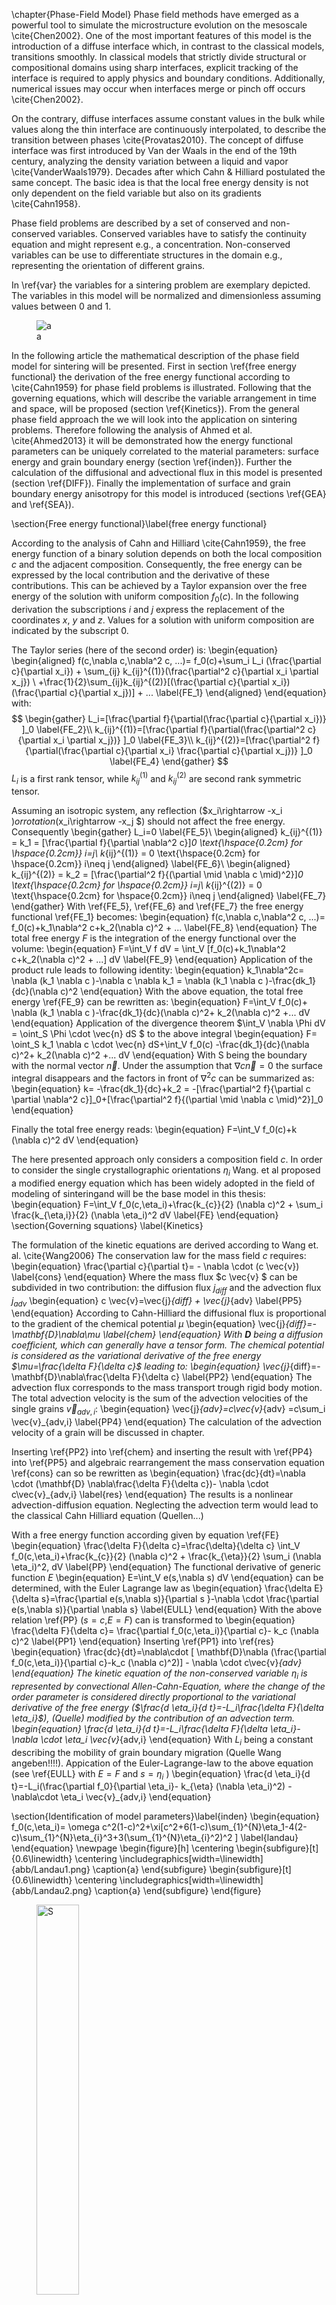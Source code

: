 
\chapter{Phase-Field Model}
Phase field methods have emerged as a powerful tool to simulate the microstructure evolution on the mesoscale \cite{Chen2002}. 
One of the most important features of this model is the introduction of a diffuse interface which, in contrast to the classical models, transitions smoothly. In classical models that strictly divide structural or compositional domains using sharp interfaces, explicit tracking of the interface is required to apply physics and boundary conditions. Additionally, numerical issues may occur when interfaces merge or pinch off occurs \cite{Chen2002}. 

On the contrary, diffuse interfaces assume constant values in the bulk while values along the thin interface are continuously interpolated, to describe the transition between phases \cite{Provatas2010}.
The concept of diffuse interface was first introduced by Van der Waals in the end of the 19th century, analyzing the density variation between a liquid and vapor \cite{VanderWaals1979}. 
Decades after which Cahn \& Hilliard postulated the same concept. The basic idea is that the local free energy density is not only dependent on the field variable but also on its gradients \cite{Cahn1958}.

Phase field problems are described by a set of conserved and non-conserved variables. Conserved variables have to satisfy the continuity equation and might represent e.g., a concentration. Non-conserved variables can be use to differentiate  structures in the domain e.g., representing the orientation of different grains. 

In \ref{var} the variables for a sintering problem are exemplary depicted. The variables in this model will be normalized and dimensionless assuming values between 0 and 1. 

<figure>
<img src="abb/geosin.png" id="var" alt="a" /><figcaption aria-hidden="true">a</figcaption>
</figure>

In the following article the mathematical description of the phase field model for sintering will be presented. First in section \ref{free energy functional} the derivation of the free energy functional according to \cite{Cahn1959} for phase field problems is illustrated. Following that the governing equations, which will describe the variable arrangement in time and space, will be proposed (section \ref{Kinetics}).
From the general phase field approach the we will look into the application on sintering problems. Therefore following the analysis of Ahmed et al. \cite{Ahmed2013} it will be demonstrated how the energy functional parameters can be uniquely correlated to the material parameters: surface energy and grain boundary energy (section \ref{inden}).
Further the calculation of the diffusional and advectional flux in this model is presented (section \ref{DIFF}). Finally the implementation of surface and grain boundary energy anisotropy for this model is introduced (sections \ref{GEA} and \ref{SEA}). 


\section{Free energy functional}\label{free energy functional}

According to the analysis of Cahn and Hilliard \cite{Cahn1959}, the free energy function of a binary solution depends on both the local composition $c$ and the adjacent composition. Consequently, the free energy can be expressed by the local contribution and the derivative of these contributions. This can be achieved by a Taylor expansion over the free energy of the solution with uniform composition $f_0(c)$. In the following derivation the subscriptions $i$ and $j$ express the replacement of the coordinates $x$, $y$ and $z$. Values for a solution with uniform composition are indicated by the subscript $0$.

The Taylor series  (here of the second order) is: 
\begin{equation}
\begin{aligned}
f(c,\nabla c,\nabla^2 c, ...)= f_0(c)+\sum_i L_i (\frac{\partial c}{\partial x_i}) + \sum_{ij} k_{ij}^{(1)}(\frac{\partial^2 c}{\partial x_i \partial x_j}) \\
+\frac{1}{2}\sum_{ij}k_{ij}^{(2)}[(\frac{\partial c}{\partial x_i})(\frac{\partial c}{\partial x_j})] + ...
\label{FE_1}
\end{aligned}
\end{equation}
with:
$$
\begin{gather}
L_i=[\frac{\partial f}{\partial(\frac{\partial c}{\partial x_i})} ]_0 
\label{FE_2}\\
k_{ij}^{(1)}=[\frac{\partial f}{\partial(\frac{\partial^2 c}{\partial x_i  \partial x_j})} ]_0 
\label{FE_3}\\
k_{ij}^{(2)}=[\frac{\partial^2 f}{\partial(\frac{\partial c}{\partial x_i} \frac{\partial c}{\partial x_j})} ]_0
\label{FE_4}
\end{gather}
$$
$L_i$ is a first rank tensor, while $k_{ij}^{(1)}$ and $k_{ij}^{(2)}$ are second rank symmetric tensor.

Assuming an isotropic system, any reflection ($x_i\rightarrow -x_i $) or rotation ($x_i\rightarrow -x_j $) should not affect the free energy. Consequently 
\begin{gather}
L_i=0
\label{FE_5}\\
\begin{aligned}
k_{ij}^{(1)} = k_1 = [\frac{\partial f}{\partial \nabla^2 c}]_0  \text{\hspace{0.2cm} for \hspace{0.2cm}} i=j\\
k_{ij}^{(1)} = 0 \text{\hspace{0.2cm} for \hspace{0.2cm}} i\neq j 
\end{aligned}
\label{FE_6}\\
\begin{aligned}
k_{ij}^{(2)} = k_2 = [\frac{\partial^2 f}{(\partial \mid \nabla c \mid)^2}]_0  \text{\hspace{0.2cm} for \hspace{0.2cm}} i=j\\
k_{ij}^{(2)} = 0 \text{\hspace{0.2cm} for \hspace{0.2cm}} i\neq j 
\end{aligned}
\label{FE_7}
\end{gather}
With \ref{FE_5}, \ref{FE_6} and \ref{FE_7} the free energy functional \ref{FE_1} becomes: 
\begin{equation}
f(c,\nabla c,\nabla^2 c, ...)= f_0(c)+k_1\nabla^2 c+k_2(\nabla c)^2 + ...
\label{FE_8}
\end{equation}
The total free energy $F$ is the integration of the energy functional over the volume:
\begin{equation}
F=\int_V f dV = \int_V   [f_0(c)+k_1\nabla^2 c+k_2(\nabla c)^2 + ...] dV
\label{FE_9}
\end{equation}
Application of the product rule leads to following identity:
\begin{equation}
k_1\nabla^2c= \nabla (k_1 \nabla c )-\nabla c \nabla k_1 = \nabla (k_1 \nabla c )-\frac{dk_1}{dc}(\nabla c)^2
\end{equation}
With the above equation, the total free energy \ref{FE_9} can be rewritten as:
\begin{equation}
F=\int_V f_0(c)+ \nabla (k_1 \nabla c )-\frac{dk_1}{dc}(\nabla c)^2+ k_2(\nabla c)^2  +... dV
\end{equation}
Application of the divergence theorem $\int_V \nabla \Phi dV = \oint_S \Phi \cdot \vec{n} dS $ to the above integral
\begin{equation}
F= \oint_S k_1 \nabla c \cdot \vec{n} dS+\int_V f_0(c)  -\frac{dk_1}{dc}(\nabla c)^2+ k_2(\nabla c)^2  +... dV 
\end{equation}
With S being the boundary with the normal vector $\vec{n}$. Under the assumption that $\nabla c \vec{n}=0$ the surface integral disappears and the factors in front of $\nabla^2 c$ can be summarized as:
\begin{equation}
k= -\frac{dk_1}{dc}+k_2 = -[\frac{\partial^2 f}{\partial c \partial \nabla^2 c}]_0+[\frac{\partial^2 f}{(\partial \mid \nabla c \mid)^2}]_0
\end{equation}

Finally the total free energy reads:
\begin{equation}
F=\int_V f_0(c)+k (\nabla c)^2 dV 
\end{equation}


The here presented approach only considers a composition field $c$. In order to consider the single crystallographic orientations  $\eta_i$ Wang. et al proposed a modified energy equation which has been widely adopted in the field of modeling of sinteringand will be the base model in this thesis:
\begin{equation}
F=\int_V f_0(c,\eta_i)+\frac{k_{c}}{2} (\nabla c)^2 + \sum_i \frac{k_{\eta,i}}{2} (\nabla \eta_i)^2  dV 
\label{FE}
\end{equation}
\section{Governing squations} \label{Kinetics}

The formulation of the kinetic equations are derived according to Wang et. al. \cite{Wang2006}
The conservation law for the mass field $c$ requires:
\begin{equation}
\frac{\partial c}{\partial t}= - \nabla \cdot (c \vec{v})
\label{cons}
\end{equation}
Where the mass flux $c \vec{v} $ can be subdivided in two contribution: the diffusion flux $j_{diff}$ and the advection flux $j_{adv}$
\begin{equation}
c \vec{v}=\vec{j}_{diff} + \vec{j}_{adv} 
\label{PP5}
\end{equation}
According to Cahn-Hilliard the diffusional flux is proportional to the gradient of the chemical potential $\mu$
\begin{equation}
\vec{j}_{diff}=-\mathbf{D}\nabla\mu
\label{chem}
\end{equation}
With $\mathbf{D}$ being a diffusion coefficient, which can generally have a tensor form.
The chemical potential is considered as the variational derivative of the free energy $\mu=\frac{\delta F}{\delta c}$ leading to:
\begin{equation}
\vec{j}_{diff}=-\mathbf{D}\nabla\frac{\delta F}{\delta c}
\label{PP2}
\end{equation}
The advection flux corresponds to the mass transport trough rigid body motion. The total advection velocity is the sum of the advection velocities of the single grains $\vec{v}_{adv,i}$:
\begin{equation}
\vec{j}_{adv}=c\vec{v}_{adv} =c\sum_i \vec{v}_{adv,i} 
\label{PP4}
\end{equation}
The calculation of the advection velocity of a grain will be discussed in chapter.

Inserting  \ref{PP2} into \ref{chem} and inserting the result with \ref{PP4} into \ref{PP5} and algebraic rearrangement the  mass conservation equation \ref{cons} can so be rewritten as
\begin{equation}
\frac{dc}{dt}=\nabla \cdot (\mathbf{D} \nabla\frac{\delta F}{\delta c})- \nabla \cdot c\vec{v}_{adv,i} 
\label{res}
\end{equation}
The results is a nonlinear advection-diffusion equation. Neglecting the advection term would lead to the classical Cahn Hilliard equation (Quellen...)

With a free energy function according given by equation \ref{FE}  
\begin{equation}
\frac{\delta F}{\delta c}=\frac{\delta}{\delta c} \int_V f_0(c,\eta_i)+\frac{k_{c}}{2} (\nabla c)^2 +  \frac{k_{\eta}}{2} \sum_i (\nabla \eta_i)^2\,  dV
\label{PP}
\end{equation}
The functional derivative of generic function $E$ 
\begin{equation}
E=\int_V e(s,\nabla s) dV 
\end{equation}
can be determined, with the Euler Lagrange law as
\begin{equation}
\frac{\delta E}{\delta s}=\frac{\partial e(s,\nabla s)}{\partial s }-\nabla \cdot \frac{\partial e(s,\nabla s)}{\partial \nabla s}
\label{EULL}
\end{equation}
With the above relation \ref{PP} ($s=c$,$E=F$) can is transformed to 
\begin{equation}
\frac{\delta F}{\delta c}= \frac{\partial f_0(c,\eta_i)}{\partial c}- k_c (\nabla c)^2
\label{PP1}
\end{equation}
Inserting  \ref{PP1} into \ref{res}
\begin{equation}
\frac{dc}{dt}=\nabla\cdot [ \mathbf{D}\nabla (\frac{\partial f_0(c,\eta_i)}{\partial c}-k_c (\nabla c)^2)] - \nabla \cdot c\vec{v}_{adv} 
\end{equation}
The kinetic equation of the non-conserved variable  $\eta_i$ is represented by convectional Allen-Cahn-Equation, where the change of the order parameter is considered directly proportional to the variational derivative of the free energy ($\frac{d \eta_i}{d t}=-L_i\frac{\delta F}{\delta \eta_i}$), (Quelle) modified by the contribution of an advection term. 
\begin{equation}
\frac{d \eta_i}{d t}=-L_i\frac{\delta F}{\delta \eta_i}-\nabla \cdot \eta_i \vec{v}_{adv,i}
\end{equation}
With $L_i$ being a constant describing the mobility of grain boundary migration (Quelle Wang angeben!!!!).
Appication of the Euler-Lagrange-law to  the above equation (see \ref{EULL} with $E=F$ and $s=\eta_i$ )
\begin{equation}
\frac{d \eta_i}{d t}=-L_i(\frac{\partial f_0}{\partial \eta_i}-  k_{\eta} (\nabla \eta_i)^2)  -\nabla\cdot \eta_i \vec{v}_{adv,i}
\end{equation}

\section{Identification of model parameters}\label{inden}
\begin{equation}
f_0(c,\eta_i)= \omega c^2(1-c)^2+\xi[c^2+6(1-c)\sum_{1}^{N}\eta_1-4(2-c)\sum_{1}^{N}\eta_{i}^3+3(\sum_{1}^{N}\eta_{i}^2)^2 ]
\label{landau}
\end{equation}
\newpage
\begin{figure}[h]
	\centering
	\begin{subfigure}[t]{0.6\linewidth}
		\centering
		\includegraphics[width=\linewidth]{abb/Landau1.png}
		\caption{a}
	\end{subfigure}
	\begin{subfigure}[t]{0.6\linewidth}
		\centering
		\includegraphics[width=\linewidth]{abb/Landau2.png}
		\caption{a}
	\end{subfigure}
\end{figure}

<figure>
<img src="abb/Landau1.png" id="ss" style="width:40.0%" alt="S" /><figcaption aria-hidden="true">Schematic representation of the two non-conserved variables across the interface.</figcaption>
</figure>

<figure>
<img src="abb/Landau2.png" id="ss" style="width:40.0%" alt="S" /><figcaption aria-hidden="true">Schematic representation of the two non-conserved variables across the interface.</figcaption>
</figure>

The parameters $\omega$, $\xi$, $ k_{\eta}$ and $k_c$ can be uniquely estimated from the grain boundary energy $\gamma_{gb}$, the surface energy $\gamma_{sf}$ and the grain boundary width $\delta$.
In the following the derivation of this relationship will be presented according to Ahmed \cite{Ahmed2013} and Chacleingam \cite{Chockalingam2016}.
This derivation is based om the equilibrium solution and the grain boundary width is assumed to be equal to the diffuse interface width.  
The energy excess corresponding to the grain boundary energy can be interpreted as the different of the energy in the domain to the bulk energy integrated over one coordinate:
\begin{equation}
\gamma_{gb}=\int_{-\infty}^{\infty}[f(c,\eta_i,\eta_j)+\frac{k_{\eta}}{2}\{ (\frac{d \eta_i}{dx})^2 +(\frac{d \eta_j}{dx})^2  \}-f(c,\eta_i,\eta_j)_{Bulk}-\frac{k_{\eta}}{2}\{ (\frac{d \eta_i}{dx})^2 +(\frac{d \eta_j}{dx})^2  \}_{Bulk}]\, dx
\end{equation}
A schematic representation of the shape of the non-conserved variables of the grain boundary is represented in picture \ref{GB_INT}

<figure>
<img src="abb/Ahm1.png" id="GB_INT" style="width:40.0%" alt="Schematic representation of the two non-conserved variables across the interface." /><figcaption aria-hidden="true">Schematic representation of the two non-conserved variables across the interface.</figcaption>
</figure>

Since in the bulk phase gradient disappear and the free energy is the free energy functional is zero in the stable states.
In this way grain boundary energy can be expressed as:
\begin{equation}
\gamma_{gb}=\int_{-\infty}^{\infty}[f(c=1,\eta_i,\eta_j)+\frac{k_{\eta}}{2}\{ (\frac{d \eta_i}{dx})^2 +(\frac{d \eta_j}{dx})^2  \} ]\,dx
\label{GB_2} 	
\end{equation}
neglecting changes in the concentration field across the grain boundary. 
The boundary conditions of the the equilibrium shape of $ \eta_i$ and $\eta_j$ are set as following (fig \ref{GB_INT}): 
\begin{gather}
\eta_i=1 \text{\hspace{0.2 cm} and  \hspace{0.2 cm}}   \eta_j=0 \text{\hspace{0.2 cm} for  \hspace{0.2 cm}} x \rightarrow -\infty 
\label{BC_1}\\
\eta_i=0 \text{\hspace{0.2 cm} and  \hspace{0.2 cm}}   \eta_j=1 \text{\hspace{0.2 cm} for  \hspace{0.2 cm}} x \rightarrow  \infty 
\label{BC_2}\\
\frac{d\eta_i}{dx} = \frac{d\eta_j}{dx} \text{\hspace{0.2 cm} for  \hspace{0.2 cm}} x \rightarrow  \pm \infty 
\label{BC_3}
\end{gather}
In order to minimize function \ref{GB_2} Euler equation must be applied leading to:
\begin{gather}
\frac{\partial f(c=1,\eta_i,\eta_j)}{\partial \eta_i}-k_{\eta}(\frac{d^2 \eta_i}{dx^2})=0
\label{GB_5}\\
\frac{\partial f(c=1,\eta_i,\eta_j)}{\partial \eta_j}-k_{\eta}(\frac{d^2 \eta_j}{dx^2})=0
\label{GB_6}
\end{gather}
Eq. \ref{GB_5} and \ref{GB_6} can be combined to (see Appendix \ref{AppA}): 
\begin{equation}
f-\frac{k_{\eta}}{2}[(\frac{d \eta_i}{dx})^2+(\frac{d \eta_j}{dx})^2  ]=0 
\label{GB_15}
\end{equation}
Using a symmetric free energy function eq. the energy functional eq. is symmetrical with respect to the non-conserved variable $\eta_i$ and $\eta_j$ so that:
\begin{gather}
\eta_j=1-\eta_i
\label{GB_17}\\
\intertext{and consequently:}
\frac{d\eta_i}{dx}= -\frac{d\eta_j}{dx}
\label{GB_18}\\
\intertext{which can be rewritten as:}
\frac{d \eta_i}{d\eta_j}=-1 
\label{GB_19}
\end{gather}
Eq. \ref{GB_15}, with boundary conditions \ref{BC_1}-\ref{BC_3}, eq. \ref{GB_17} and eq. \ref{GB_19} can be rearranged to:
\begin{gather}
\frac{d \eta_i}{dx}=- \sqrt{\frac{f(c=1, \eta_i,\eta_j)}{k_{\eta} }}
\label{GB_20}\\
\frac{d \eta_j}{dx}= \sqrt{\frac{f(c=1, \eta_i,\eta_j)}{k_{\eta} }}
\label{GB_21}
\end{gather}
Substitution of eq.\ref{GB_15} into \ref{GB_2}:
\begin{equation}
\gamma_{gb}= \int_{-\infty}^{\infty} 2 f(c=1, \eta_i,\eta_j)\, dx
\label{GB_22} 
\end{equation}
With eq. \ref{GB_17} and $c=1$ in eq. \ref{landau}:
\begin{equation}
f(c=1,\eta_i,\eta_j=1-\eta_i)=12\xi\eta_i^2(1-\eta_i)^2
\label{GB_23}
\end{equation}
With eq. \ref{GB_23} and eq. \ref{GB_20} into eq. \ref{GB_22}:
\begin{equation}
\begin{aligned}
\gamma_{gb}=2\int_{0}^{1} f(c=1,\eta_i,\eta_j=1-\eta_i) \sqrt{\frac{k_{\eta}}{f(c=1,\eta_i,\eta_j=1-\eta_i)}}d\eta_i\\
=2 \sqrt{12k_{\eta}\xi} \int_{0}^{1} \eta_i(1-\eta_i)d\eta_i\\
=\frac{2}{\sqrt{3}} \sqrt{\xi k_{\eta}}
\end{aligned}
\label{GB_fin}
\end{equation}
The width of the diffuse interface can be approximated as:
\begin{equation}
(\frac{d \eta_j}{dx})_{x=0}= tan(\Phi)=\frac{1}{\delta}
\label{GB_25}
\end{equation}
Inserting eq. \ref{GB_23} in \ref{GB_21} with $\eta_j=0.5$ (see figure...)
\begin{equation}
(\frac{d \eta_j}{dx})_{x=0}=\sqrt{\frac{f(c=1,\eta_i=1-\eta_j,\eta_j=0.5)}{k_{\eta}}}=\sqrt{\frac{3 \xi}{4 k_{\eta}}}
\label{GB_26}
\end{equation}
Eq. \ref{GB_25} and \ref{GB_26} lead to:
\begin{equation}
\delta=\sqrt{\frac{4 k_{\eta}}{3 \xi}}
\label{GB_27}
\end{equation}
eq. \ref{GB_fin} and \ref{GB_27} provide a relationship between the model parameters $k_{\eta}$, $\xi$ and $\gamma_{gb}$,$\delta$.
In order to determine the additional parameters $ \omega$ and $k_c$ the profile of the conserved variable c and a non-conserved variable $\eta_j$ across a free surface is considered (see figure \ref{SF_INT}).

<figure>
<img src="abb/Ahm2.png" id="SF_INT" style="width:40.0%" alt="Schematic representation of a conserved an a non-conserved variable across a free surface." /><figcaption aria-hidden="true">Schematic representation of a conserved an a non-conserved variable across a free surface.</figcaption>
</figure>

Application of s similar approach as just presented for the grain boundary energy will lead to the relationships:
\begin{equation}
\frac{6\xi}{k_{\eta}}=\frac{\omega+\xi}{k_c} 
\label{cond}
\end{equation}
and
\begin{equation}
\begin{aligned}
\gamma_{sf}=\frac{\sqrt{2}}{6} \sqrt{k_c+k_{\eta}}\sqrt{\omega +7\xi}
\end{aligned}
\label{SF_fin}
\end{equation}
Recapitulating eq. \ref{GB_fin}, \ref{GB_27}, \ref{cond}, \ref{SF_fin} provide a unique relationship between between the model parameter an material parameter.
These equations can finally be rearranged as:
\begin{gather}
\omega=\frac{12\gamma_{sf}-7\gamma_{gb}}{\delta},
\label{za}\\
\xi=\frac{\gamma_{gb}}{\delta},
\label{zb}\\
k_c=\frac{3}{4}\delta(2\gamma_s-\gamma_{gb}) \text{\hspace{0.2 cm} and}
\label{zc}\\
k_{\eta}=\frac{3}{4}\delta(\gamma_{gb}).
\label{zd}
\end{gather} 


\section{Transport mechanism models } \label{DIFF}
\subsection{Diffusion}
The mobility coefficient chosen for the  many simulations of sintering process in this thesis is of functional tensorial form as widely used by many publications like \cite{Ahmed2013}, \cite{Biswas2016}, \cite{Biswas2018}.
\begin{equation}
\mathbf{D}= D_{surf} c^2(1-c)^2\mathbf{T_{surf}}+D_{gb}\sum_i \sum_j \eta_i \eta_j \mathbf{T_{gb}} +(D_{vol}\Phi(c)+ D_{vap}(1-\Phi(c)))  \mathbf{I}
\label{MOB}
\end{equation}
With $\Phi(c)=c^3(10-15c+6c^2)$.\\
$D_{surf}$, $D_{gb}$, $D_{vol}$ and $D_{vap}$ are the mobility coefficients of surface, grain boundary, volume and vapour diffusion respectively. $\mathbf{T_{surf}}$, $\mathbf{T_{gb}}$ are surface projection tensors defining the direction of surface and grain boundary diffusion respectively. $\mathbf{I}$ is the unit tensor.
The function $c^2(1-c)^2 $ limits surface diffusion to the diffuse free surface region, while $\sum_i \sum_j \eta_i \eta_j $  guarantees that grain boundary diffusion is limited to the grain boundary region. $\Phi(c)$ is a function that is $1$ in the solid region and $0$ in the void, in order to guarantee that self- and vapour diffusion occur at the expected places. 
The projection tensor $\mathbf{T_{surf}}$ tensor is determined by: 
\begin{equation}
\mathbf{T_{surf}}= \mathbf{I}-\vec{n}_{surf} \otimes \vec{n}_{surf}
\end{equation}
with $\otimes$ being the dyadic product and $\vec{n}_{surf}$ is the unit normal vector to the free interface given by:
\begin{equation}
\vec{n}_{surf}=\frac{\nabla c}{\mid \nabla c \mid}
\end{equation}
The grain boundary projection tensor is calculated as:
\begin{equation}
\mathbf{T_{gb}}= \mathbf{I}-\vec{n}_{gb} \otimes \vec{n}_{gb}
\end{equation}
with $\vec{n}_{gb} $ being the normal unit vector to the grain boundary, given as
\begin{equation}
\vec{n}_{gb}=\frac{\nabla \eta_i - \nabla \eta_i}{\mid \nabla \eta_i - \nabla \eta_i \mid} 
\end{equation}
\subsection{Advection}
In the current simulation of the advection velocity formulation proposed by Wang et al. is adopted. Rigid body motion is generated by a local force density acting on the grains. The cause of local forces lies in a lack of atom in the grain boundary, since these migrate towards the neck. Through an a rigid body motion of the particles towards each other, the concentration decay at the grain boundary can be compensated. In the approach proposed by Wang. et al. the force density is proportional to the concentration is determined by:
\begin{equation}
dF_i=k  \sum_{i\ne j}(c-c_0)\langle \eta_i \eta_j \rangle [\nabla \eta_i - \nabla \eta_j]\, dV 
\label{AD_1}
\end{equation}
where $k$ is the stiffness constant magnifying the force caused by a variation in the concentration at the grain boundary with respect to the equilibrium concentration $c_0$. The product $\eta_j \eta_j$ is used to identify the grain boundary as:
\begin{equation}
\langle \eta_i \eta_j \rangle=
\begin{cases}
0 & \text{\hspace{0.2 cm} for \hspace{0.2 cm}} \eta_i \eta_j<c_{gb} \\
1 & \text{\hspace{0.2 cm} for \hspace{0.2 cm}} \eta_i \eta_j\geq c_{gb}
\end{cases}
\label{AD_4}
\end{equation}
with $c_{gb}$ being a threshold. The gradient difference term $ \rangle [\nabla \eta_i - \nabla \eta_j]$ assures the right direction of the acting force. Consequently if the concentration at the grain boundary is lower than at equilibrium the particles will be attracted towards each other, in the opposite case they will be repulsed. In case $c=c_0$ no force fill act.
The total force acting and torque acting on a particle can be obtained respectively computing 
\begin{equation}
F_i = \int_{V} dF_i  
\label{AD_2}
\end{equation}
and
\begin{equation}
T_i=\int_{V} [r-r_{c,i}] \times dF_i  
\label{AD_3}
\end{equation}
where $r_{c,i}$ is the center of mass of the $i$th determined trough
\begin{equation}
r_i= \frac{1}{V_i} \int_{V} \eta_i r  \,dV
\label{AD_10}
\end{equation}
The volume of a particle $i$ can be obtained by the integration of $\eta_i$ over the domain
\begin{equation}
V_i= \int_{V} \eta_i\, dV
\label{AD_9}
\end{equation}
The translation and rotation velocity field can be calculated respectively as
\begin{equation}
v_{t,adv,i}= \frac{m_t}{V_i} F_i\eta_i
\label{AD_6}
\end{equation}
and
\begin{equation}
v_{r,adv,i}=\frac{m_r}{V_i} T_i \times [r-r_{c,i}]\eta_i 
\label{AD_5}
\end{equation}
where $m_t$ and $m_r$ are two constants identifying a translational and rotation mobility.
Finally the advection velocity field on a single particle is given by the addition of the contributions of translation and rotation
\begin{equation}
v_{adv,i}= v_{r,adv,i}+v_{t,adv,i}
\label{AD_8}
\end{equation}

\section{Grain boundary energy anisotropy} \label{GEA}
 Based on a dislocation model Read and Schockley \cite{T.1950} approximated the grain boundary energy of low angle tilt angles ($\theta \leq 15^{\circ} $ \cite{Kazaryan2001}) as:
 \begin{equation}
 	 \gamma_{gb}=\gamma_{gb0}(\mid \cos(\phi) \mid + \mid \sin(\phi)\mid)\Theta(1-ln(\frac{\Theta}{\Theta_m}))
 \end{equation}
 with $\gamma_{gb0}$ is a constant. $\theta$ is the misorientation angle between the to grains while $\phi$ is the inclination angle with respect to the symmetric tilt grain boundary.$\theta_m$ is the maximum misorientation. As represented in \ref{incli} the misorientation $\Theta$ can be calculated as the difference of the angles $\alpha$ and $\beta$, which are the inclination of each grain with respect to the global coordinate system. $\Phi_x$ is the inclination of the grain boundary in the global system. The inclination with respect ro the symmetry axis can be calculated as $\phi=\Phi_x-\frac{\theta}{2}$

<figure>
<img src="abb/incli.png" id="incli" alt="a" /><figcaption aria-hidden="true">a</figcaption>
</figure>

 In order to implement a differentiable function of the grain boundary energy with respect to inclination the form used is \cite{Kazaryan2001} \cite{Kazaryan2000} :
\begin{equation}
\gamma_{gb}=\gamma_{gb0}(1-\delta_{\gamma}\cos(4\phi))\Theta(1-ln(\frac{\Theta}{\Theta_m}))
\label{GBS}
\end{equation}
The grain boundary inclination is calculated from the grain boundary normal (in teh way proposed by \cite{Moelans2008a}) considering the symmetric boundary:
\begin{equation}
\phi=\arctan(\frac{\nabla_x\eta_i-\nabla_x \eta_j}{\nabla_y \eta_i-\nabla_y \eta_j})-\frac{\Theta}{2}
\end{equation}
Fig. \ref{easy} show the grain boundary energy according to eq. \ref{GBS}. Where $\Theta$ is the misorientation and $\phi$ the inclination with respect to the global coordinate system.

<figure>
<img src="abb/oo.png" id="easy" alt="\delta=0.2 \,\,\, \theta_m=15^{\circ}" /><figcaption aria-hidden="true"><span class="math inline"><em>δ</em> = 0.2   <em>θ</em><sub><em>m</em></sub> = 15<sup>∘</sup></span></figcaption>
</figure>

Butalov et al. \cite{Bulatov2014} proposed an algorithm enabling the calculation of grain boundary energy of 4 fcc metals (Cu, Ni, Al and Au) over the whole 5D space out of the orientation matrices of the grain assuming a grain boundary plane perpendicular to the [1 0 0] direction (Fig.\ref{Bula} ). 

<figure>
<img src="abb/Bula.png" id="Bula" alt="a" /><figcaption aria-hidden="true">a</figcaption>
</figure>

This algorithm is based an the interpolation method given 43 material specific fittings parameters. 
In the following the basic concept of this method presented. Detailed information are found in [].
In this method the 5D space is subdivided to a combination of lower dimensional subspaces.   
The grain misorientation is approximated by a set of rotations around the high symmetry [1 0 0], [1 1 0] and [1 1 1] axes and the geometrical distance between the exact misorientation and the approximation is determined.
Each 3D set can be subdivided in 2 and 1 dimensional subspaces. 
Pure twist boundaries and symmetric tilt boundary determine 1D subspaces since only one angle is needed to define them.
Asymmetric tilt boundaries build a 2D subspace since two angle are needed, one defining the misorientation and one the asymmetry. 
A hierarchical interpolation approach is applied to calculate the grain boundary energy.
First the energy of a pure twist or a symmetric tilt grain boundary with angle $\Theta$ can be calculated with the Read-Shockley-Wolf  \cite{Wolf1989} equation, which in Bulatov's paper is defined as:  
\begin{equation}
	\gamma_{RSW}=\sin(\frac{\pi}{2} \frac{\Theta-\Theta_{min}}{\Theta_{max}-\Theta_{min}})(1-a\ln\sin(\frac{\Theta-\Theta_{min}}{\Theta_{max}-\Theta_{min}}))
\end{equation}
with $\Theta_{max}$  and $\Theta_{min}$ being the definition limits and $a$ is a constant. The Read-Schocley-Wolf equation is a modification of the Read-Schockely equation, for high angle misorientations. 
In a second step asymmetric tilt grain boundaries are calculated as an interpolation of symmetric tilt grain boundaries.
The grain boundary energy of a 3D set is then calculated as a combination of asymmetric tilt and pure twist grain boundaries as:
\begin{equation}
\epsilon_{hkl}=\epsilon_{hkl}^{twist}(1-\frac{2\Phi}{\pi})^{p_{hkl}^1}+\epsilon_{hkl}^{tilt}(\frac{2\Phi}{\pi})^{p_{hkl}^2}
\end{equation}
for [1 0 0] and [1 1 0] directions. For [1 1 1]:
\begin{equation}
\epsilon_{111}=\epsilon_{111}^{twist}(1-\alpha\frac{2\Phi}{\pi}+(\alpha-1)(\frac{2\Phi}{\pi})^2)+\epsilon_{111}^{tilt}(1-\alpha\frac{2\Phi}{\pi}+(\alpha-1)(\frac{2\Phi}{\pi})^2)
\end{equation}
with  $p_{hkl}^1$ and $p_{hkl}^2$ and $\alpha$ being fitting parameters. The angle $\Phi$ varies between  $0$, for  twist boundaries, and $\frac{\pi}{2}$, for tilt boundaries, and all for values in between mixed boundaries are characterized. 
Finally the grain boundary energy $\epsilon$ is calculated as a combination of weighted contributions of the energy obtained by an idealized rotation of the grains around the high symmetry [1 0 0], [1 1 0] and [1 1 1] axes. 
  \begin{gather}
  \epsilon=\frac{ 1+\sum w_{hkl}\epsilon_{hkl} }{ 1+\sum w_{hkl} } \epsilon_{RGB}
  \label{a}\\
  \intertext{with  weights defined as:}
  w_{hkl}=\frac{w_{hkl}^0}{sin(\frac{ \pi d_3}{2d_{hkl}^{max}})(1-\frac{1}{2}log( sin(\frac{ \pi d_3}{2d_{hkl}^{max}}))-1}
  \end{gather}
  $d_3$ is the distance between the exact rotation of the grain and the approximated rotation. $d_{hkl}^{max}$ is the is a cutoff distance, for to high distance values. $\epsilon_{RGB}$ is a constant fitting value have a dimension. Dividing \ref{a} by $\epsilon_{RGB}$ leads to a dimensionless function with values ranging from 0 to 1.
  
  The algorithm has been provided as a MATLAB code. In this work this code has been translated to C++ to be implemented in the simulations.
  The simulations in this work will use the dimensionless grain boundary energy of copper.
  An Euler Angle has to be assigned and a rotation matrices to be assigned to the matrices have to be computed.
  Due to the fact that this method presuppose an grain boundary plane normal to the [1 0 0] the grain rotation matrices have to be multiplied with the rotation matrix of the rotation of the actual grain boundary normal vector to the [1 0 0] direction \cite{Tolliver2016}. 
  While the normal vector of the grain boundary is calculated as \cite{Moelans2008a}:
  \begin{equation}
  	\vec{n}=\frac{\nabla \eta_i -\nabla \eta_j}{\mid \nabla \eta_i -\nabla \eta_j \mid}
  \end{equation}
  Consequently Bulatov's algorithm has to be applied to each quadrature point in the domain. Since this calculation resulted in being computationally expensive, this step has not been applied and the simulations have been carried out assuming an grain boundary energy for a plane always normal to the [1 0 0].
  This neglegt can be justified by the fact that in this work this method will only be applied for 2D simulations of tilt grain boundaries around the z-Axis an analysis of the energy function shows a low dependency on grain boundary inclination. This Behavior can figure see in fig. \ref{Ana}, where grain the dimensionless energy of Cu dependent on misorientation and grain boundary inclination is depicted.   

<figure>
<img src="abb/ENBULIN.png" id="Ana" alt="a" /><figcaption aria-hidden="true">a</figcaption>
</figure>

A study on the impact of a grain boundary inclination dependency will be carried out with eq.
In the phase field model the grain boundary energy will be implemented by replacing $\gamma_{gb}$ in  \ref{za},\ref{zb}, \ref{zc} and \ref{zd}.
In case of simulation of sintering of more than two particles an continuous function of the grain boundary over the domain has to be applied.
In this work the function proposed by \cite{Moelans2008a} and integrated by \cite{Biswas2018a} for simulation of anisotropic sintering is used:
\begin{equation}
\gamma_{gb}=\frac{\sum_i \sum_j \gamma_{gb,ij}\eta^{2}_i \eta^{2}_j }{\sum_i \sum_j\eta^{2}_i \eta^{2}_j }
\end{equation}
with $\gamma_{gb,ij}$ being the grain boundary energy between the grain pair $i$ and $j$.
  
  
  
  
  
  
  
  
%This distance is approximated as $d_3 = 2sin(\delta/2)$, where $\delta$ is the smallest residual angle  
  
%\begin{equation}
%d_3 = 2sin(\delta/2)
%\end{equation}
%\begin{equation}
%d_2=2- \vec{m}_1 \cdot \vec{n}_1 - \vec{m}_2 \cdot \vec{n}_2 
%\end{equation}








%\begin{figure}[H]
%	\centering
%	\includegraphics[width=0.4\linewidth]{abb/EnergyTwoAngle.png}
%	\caption{a}
%\end{figure}






\section{Surface energy anisotropy}  \label{SEA}
Simulation of faceting of crystals requires a description of the surface energy in dependency of the orientation of the crystals surface. The crystals facets will then be formed according to those orientations that are energetically favorable, so the direction with in which the energy has a minimum. 
%
%A simple widely used function is the fourfold symmetric model is:
%
%\begin{equation}
%\gamma_{sf}(\vec{n})=1+\alpha(\sum_{1}^{d} n^4_i -3)
%\label{tora}
%\end{equation}
%where $d$ is the number if dimension $n_i$ are the components of the surface unity normal vector and alpha is a constant describing the degree of anisotropy \cite{Torabi2009b}, \cite{Chen2018}. 
%The surface normal vector can be determined as:
%
%\begin{equation}
%	\vec{n}=\frac{\nabla c}{\mid \nabla c \mid}
%\end{equation}
%
%
%In the 2D case \ref{tora} can be also written as:
%\begin{equation}
%\gamma_{sf}(\theta)=1+\alpha\cos(4\theta)
%\end{equation}
%with $\theta$ being the angle between the normal vector and the abscissa. 



%This function is minimal when $\vec{n}$ lies in the [1 1 1] direction for the 3D case and [1 1] direction for 2D (or $\theta$ being a multiple of $\frac{\pi}{4}$).
Representation of complex crystals having various facets directions of different surface energy require an adaptable model.
A convenient formulation has been provided by Salvalaglio et al \cite{Salvalaglio2015}.
\begin{equation}
\gamma_{sf}(\vec{n})=\gamma_0(1-\sum_{1}^{N}\alpha_i(\vec{n}\cdot \vec{m_i})^{w_i}\,\theta(\vec{n}\cdot \vec{m}))
\label{SL_1}
\end{equation}
In this function $N$ is the number of energetic minima. $m_i$ are the unit vectors for which the funtion has a minimum, $\alpha_i$ and $w_i$ are coefficients defining how deep and how wide each minimum is and $\gamma_0$ is a constant factor.  In order to be differentiable $w_i\geq2$is required.
$\theta(\vec{n}\cdot \vec{m})$ is the Heaviside step function, which excludes contributions in the surface energy for the case of a negative scalar product $\vec{n}\cdot \vec{m}$
\begin{equation}
\theta(\vec{n}\cdot \vec{m_i})=
\begin{cases}
0 & \text{\hspace{0.2 cm} for \hspace{0.2 cm}} \vec{n}\cdot \vec{m}_i < 0 \\
1 & \text{\hspace{0.2 cm} for \hspace{0.2 cm}} \vec{n}\cdot \vec{m}_i\geq 0
\end{cases}
\label{SL_2}
\end{equation}

The absolute value of the scalar product $vec{n}\cdot \vec{m}$ is always less than 1 one for $\vec{n} \neq \vec{m_i}$ and is 1 for  $\vec{n} = \vec{m_i}$, so for the last case the highest contribution in the energy minimization is given. The value of $ \gamma_{sf}(\vec{n})$ continuously increases when the normal vector moves away from a favorable direction.
The course of the function an the impact of the parameters $\alpha_i$ and $w_i$ is demonstrated in the exemplary plot \ref{s2d} for the 2D dimensional case. In 2D a direction can also be represented by a single angle $\Theta$ between the normal vector and the abscissa $\Theta = -\arctan(\frac{n_x}{n_y})$.  In figure \ref{s2d} the [1 1] directions and the [1 0] directions (and all their symmetries) are considered. These direction have different $\alpha$ values which leads to different deep minima. For the dotted and dashed line all minima have the same $w_i$ values but in in the second case $w_i$ is increased. Increasing $w_i$ decrease the width of the single minima, which are more defined and decoupled from each other.
The solid line further demonstrates this behavior, for different $w_i$  for different directions.
For sufficiently high $w_i$ values the maximal grain boundary energy $\gamma_0$ is reached. 

<figure>
<img src="abb/Salva/2D_4.png" id="s2d" alt="a" /><figcaption aria-hidden="true">a</figcaption>
</figure>

Fig \ref{s3d} is a 3D representation of the anisotropic surface energy over a sphere, for minima at the [1 0 0] and [1 1 1] directions (and all their symmetries) having different $\alpha$ values.


<figure>
<img src="abb/Salva/3D_1.png" id="s3d" alt="a" /><figcaption aria-hidden="true">a</figcaption>
</figure>



For the simulation of sintering of faceted particles in this work the total free energy \ref{FE} is modified.
\begin{gather}
F=\int_V f^{*}_0(c,\eta_i)+\frac{k^{*}_{c}}{2} (\nabla c)^2 + \frac{k^{*}_{\eta}}{2} \sum_i  (\nabla \eta_i)^2 + \frac{\beta}{2}(\Delta c)^2\, dV 
\label{FS} \\
\intertext{\hspace{0.2 cm} with}
f_0(c,\eta_i)= \omega^{*} c^2(1-c)^2+\xi^{*}[c^2+6(1-c)\sum_{1}^{N}\eta_1-4(2-c)\sum_{1}^{N}\eta_{i}^3+3(\sum_{1}^{N}\eta_{i}^2)^2 ]
\label{landaustern}
\end{gather}
The term $\frac{\beta}{2}(\Delta c)^2$, which function will be discussed in the end of this section, is added and the parameters $\omega\, \xi\,k_c \,k_{\eta}$ 
 (\ref{za},\ref{zb}, \ref{zc} and \ref{zd}) in front of the gradient terms and in the landau polynomial \ref{landau} are replaced by $\omega^{*},\xi^{*}\,k_{\eta}^{*}\,k_c^{*}$.  
as:
\begin{gather}
\omega^{*}=\frac{12\gamma_{0}-7\gamma_{gb}}{\delta},
\label{qa}\\
\xi^{*}=\xi=\frac{\gamma_{gb}}{\delta},
\label{qb}\\
k_c^{*}=\frac{3}{4}\delta(2\gamma_{sf}(\vec{n})-\gamma_{gb}) \text{\hspace{0.2 cm} and}
\label{qc}\\
k_{\eta}^{*}=k_{\eta}=\frac{3}{4}\delta(\gamma_{gb}).
\label{qd}
\end{gather} 


The grain surface energy in $\gamma_{sf}$ in \ref{za} $\omega$ is set to the constant $\gamma_0$ in \ref{qa} so that the variation of the surface energy does not affect the local energy function. Instead the orientation dependent term $\gamma_{sf}(\vec{n})$ is implemented in the gradient term of the concentration \ref{qc}. 


Applying a fully variational approach, the variation of the surface energy with the concentration gradient 
has to be considered. Variational calculus as reported in  \ref{Kinetics}, without considering advectional transport, lead to a kinetic equation for the concentration as:  
\begin{equation}
\frac{dc}{dt}=\nabla  \cdot (\mathbf{D} \nabla \frac{\delta F}{\delta c})= \nabla \cdot [ \mathbf{D} \nabla(\frac{\partial f^{*}_0(c,\eta_i)}{dc} - k_c^{*}\nabla^2 c -\nabla \cdot \frac{\partial k_c^{*}}{\partial \nabla c} (\nabla c)^2 -\beta\Delta(\Delta c))]
\label{anis}
\end{equation}

with the substitution 
\begin{equation}
\vec{\mathbf{g}}= k^{*}_c\nabla^2 c +\nabla \cdot \frac{\partial k^{*}_c}{\partial \nabla c} (\nabla c)^2
\label{sub}
\end{equation}
\ref{anis} can be rewritten as:
\begin{equation}
\frac{dc}{dt}=\nabla \cdot [ \mathbf{D} \nabla \frac{\delta F}{\delta c}]= \nabla \cdot [\mathbf{D} \nabla(\frac{\partial f^{*}_0(c,\eta_i)}{\partial c}  -\nabla \vec{\mathbf{g}} -\beta\Delta(\Delta c))]
\end{equation}


The term $\frac{\partial k^{*}_c}{\partial \nabla c}$ in \ref{sub} equals:
\begin{equation}
\frac{\partial k^{*}_c}{\partial \nabla c}=\frac{3}{4}\delta(2\frac { \partial \gamma_s(\vec{n})}{\partial \nabla c})
\end{equation}

The partial differentiation of the direction dependent surface energy with respect to the concentration gradient leads to:
\begin{equation}
\frac { \partial \gamma_s(\vec{n})}{\partial \nabla c}=\frac{\partial \vec{n}}{\partial \nabla c } \frac{ \partial \gamma_{sf}(\vec{n})}{\partial \vec{n}}=\frac{1}{\mid \nabla c \mid} (I- \vec{n} \otimes \vec{n}) \frac { \partial \gamma_{sf}(\vec{n})}{\partial \vec{n}}
\label{SL_3}
\end{equation}


The differentiation of the surface energy with respect to the normal vector applied to  \ref{SL_1} leads to vector, which components are:
\begin{equation}
\frac { \partial \gamma_{sf}(\vec{n})}{\partial \vec{n}_j}=-\gamma_0 \sum_{i=1}^{N }w_i \alpha_i m_{ij}(\vec{n} \cdot \vec{m}_i)^{w_i-1}\Theta(\vec{n} \cdot \vec{m}_i)
\label{SL_4}
\end{equation}

where $m_{ij}$ is the $j$th component of $\vec{m}_i$ and $n_j$ id the $j$-th component of the normal vector.


It be noted that the kinetic equation of the non-conservative parameters is not modified  other than formally replacing the coefficients with the *-coefficients. 
The advection term will not be considered in the case of surface anisotropy, die to computational costs. 

The term $\frac{\beta}{2}(\Delta c)^2$ is a regularization term. If the energy surface of certain orientation is too high they might not appear in the final equilibrium shape. As a result of missing orientations the interface might not be smooth but have discontinuties \cite{Chen2013}. This might lead to a ill-posedness of the Cahn-Hiliard equation as proven in \cite{Wise2007}. The here used laplacian regularization with the reg.- parameter $\beta$ is used to correct this problem.

